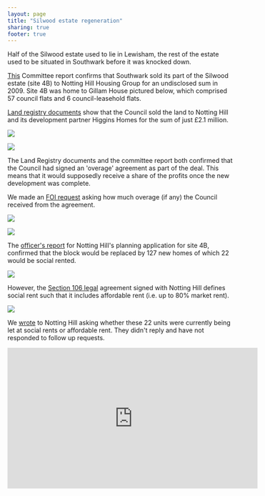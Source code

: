 ```yaml
---
layout: page
title: "Silwood estate regeneration"
sharing: true
footer: true
---
```

Half of the Silwood estate used to lie in Lewisham, the rest of the estate used to be situated in Southwark before it was knocked down.

[This](http://moderngov.southwarksites.com/Published/C00000118/M00003082/AI00003831/$VarytermsofdisposalSilwoodPhase4BRotherhitheSE16open.docA.ps.pdf) Committee report confirms that Southwark sold its part of the Silwood estate (site 4B) to Notting Hill Housing Group for an undisclosed sum in 2009. Site 4B was home to Gillam House pictured below, which comprised 57 council flats and 6 council-leasehold flats.

[Land registry documents](http://crappistmartin.github.io/images/LRegisterSilwood.pdf) show that the Council sold the land to Notting Hill and its development partner Higgins Homes for the sum of just £2.1 million.

![](http://crappistmartin.github.io/images/LRegisterSilwood.png)

![](http://crappistmartin.github.io/images/LRegisterSilwoodPlan.png)

The Land Registry documents and the committee report both confirmed that the Council had signed an 'overage' agreement as part of the deal. This means that it would supposedly receive a share of the profits once the new development was complete. 

We made an [FOI request](https://www.whatdotheyknow.com/request/silwood_estate_regeneration_site/new) asking how much overage (if any) the Council received from the agreement.

![](http://crappistmartin.github.io/images/silwood.jpg)


![](http://www.derelictlondon.com/uploads/5/6/0/3/5603187/4473730_orig.jpeg)

The [officer's report](http://planbuild.southwark.gov.uk:8190/online-applications/applicationDetails.do?activeTab=summary&keyVal=_STHWR_DCAPR_9538787) for Notting Hill's planning application for site 4B, confirmed that the block would be replaced by 127 new homes of which 22 would be social rented.

![](http://crappistmartin.github.io/images/silwood_or.png)

However, the [Section 106 legal](http://planbuild.southwark.gov.uk/documents/?GetDocument=%7b%7b%7b!vwABB78Rk5DKWmARFnbpJg%3d%3d!%7d%7d%7d) agreement signed with Notting Hill defines social rent such that it includes affordable rent (i.e. up to 80% market rent).

![](http://crappistmartin.github.io/images/silwoods106.png)

We [wrote](https://www.whatdotheyknow.com/request/conversions_from_social_rent_to_3) to Notting Hill asking whether these 22 units were currently being let at social rents or affordable rent. They didn't reply and have not responded to follow up requests.

<iframe width="560" height="315" src="https://www.youtube.com/embed/ZM733_MrNfI" frameborder="0" allowfullscreen></iframe>


